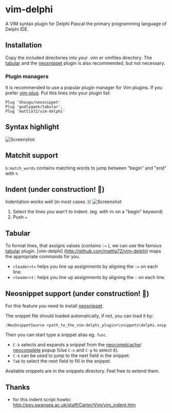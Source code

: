 # vim-delphi  

A VIM syntax plugin for Delphi Pascal the primary programming language of
Delphi IDE.

##  Installation
Copy the included directories into your .vim or vimfiles directory.
The [tabular](http://github.com/godlygeek/tabular "Tabular") and the 
[neosnippet](http://github.com/Shougo/neosnippet.vim "Neosnippet") plugin is also
recommended, but not necessary.

### Plugin managers
It is recommended to use a popular plugin manager for Vim plugins.
If you prefer [vim-plug](http://github.com/Shougo/dein.vim "vim-plug"). 
Put this lines into your plugin list:
```
Plug 'Shougo/neosnippet'            
Plug 'godlygeek/tabular',           
Plug 'mattia72/vim-delphi' 
```
## Syntax highlight 
![Screenshot](/../screenshot/screenshot.jpg?raw=true "Screenshot")

## Matchit support  
`b:match_words` contains matching words to jump between "begin" and "end" with `%`

## Indent (under construction! :construction:)
Indentation works well (in most cases :)) 
![Screenshot](/../screenshot/align.gif?raw=true "Aligning")

1. Select the lines you wan't to indent. (eg. with `V%` on a "begin" keyword)
2. Push `=`

## Tabular 
To format lines, that assigns values (contains `:=` ), we can use the 
famous [tabular](http://github.com/godlygeek/tabular) plugin.
[vim-delphi] (http://github.com/mattia72/vim-delphi) maps the appropriate
commands for you.
* `<leader>t=` helps you line up assignments by aligning the `:=` on each line.
* `<leader>t:` helps you line up assignments by aligning the `:` on each line.

## Neosnippet support (under construction! :construction:)
For this feature you need to install [neosnippet](http://github.com/Shougo/neosnippet.vim "Neosnippet").

The snippet file should loaded automatically, if not, you can load it by:
```
:NeoSnippetSource <path_to_the_vim-delphi_plugin>\snippets\delphi.snip
```    
Then you can start type a snippet alias eg. `func`. 
* `C-k` selects and expands a snippet from the [neocomplcache](https://github.com/Shougo/neocomplcache.vim)/ [neocomplete](https://github.com/Shougo/neocomplete.vim) popup (Use `C-n` and `C-p` to select it). 
* `C-k` can be used to jump to the next field in the snippet.
* `Tab` to select the next field to fill in the snippet.

Available snippets are in the snippets directory. Feel free to extend them.

## Thanks
* for this indent script howto: http://psy.swansea.ac.uk/staff/Carter/Vim/vim_indent.htm

